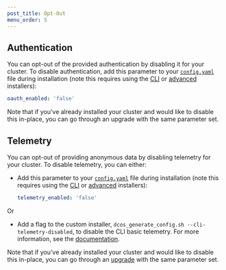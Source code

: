 ```yaml
---
post_title: Opt-Out
menu_order: 5
---
```


## Authentication

You can opt-out of the provided authentication by disabling it for your cluster. To disable authentication, add this parameter to your [`config.yaml`][4] file during installation (note this requires using the [CLI][1] or [advanced][2] installers):

```yaml
oauth_enabled: 'false'
```

Note that if you’ve already installed your cluster and would like to disable this in-place, you can go through an upgrade with the same parameter set.

## Telemetry

You can opt-out of providing anonymous data by disabling telemetry for your cluster. To disable telemetry, you can either:

- Add this parameter to your [`config.yaml`][4] file during installation (note this requires using the [CLI][1] or [advanced][2] installers):

    ```yaml
    telemetry_enabled: 'false'
    ```
Or

- Add a flag to the custom installer, `dcos_generate_config.sh --cli-telemetry-disabled`, to disable the CLI basic telemetry. For more information, see the [documentation](/docs/1.11/installing/custom/cli/).
    

Note that if you’ve already installed your cluster and would like to disable this in-place, you can go through an [upgrade][3] with the same parameter set.

[1]: /docs/1.11/installing/custom/cli/
[2]: /docs/1.11/installing/custom/advanced/
[3]: /docs/1.11/installing/custom/configuration/configuration-parameters/
[4]: /docs/1.11/installing/custom/configuration/configuration-parameters/

